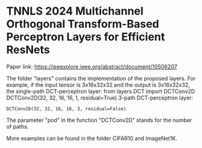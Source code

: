 # TNNLS 2024 Multichannel Orthogonal Transform-Based Perceptron Layers for Efficient ResNets

Paper link: https://ieeexplore.ieee.org/abstract/document/10506207

The folder "layers" contains the implementation of the proposed layers. 
For example, if the input tensor is 3x16x32x32 and the output is 3x16x32x32, 
the single-path DCT-perceptron layer: 
    from layers.DCT import DCTConv2D
    DCTConv2D(32, 32, 16, 16, 1, residual=True)
3-path DCT-perceptron layer: 

    DCTConv2D(32, 32, 16, 16, 3, residual=False)
The parameter "pod" in the function "DCTConv2D" stands for the number of paths.

More examples can be found in the folder CIFAR10 and ImageNet1K.
